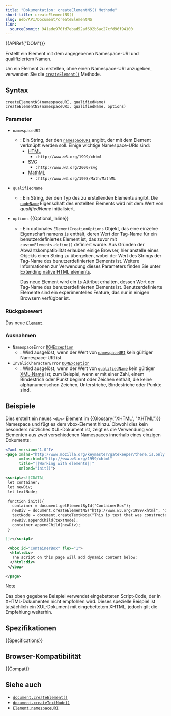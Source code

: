 ```yaml
---
title: "Dokumentation: createElementNS() Methode"
short-title: createElementNS()
slug: Web/API/Document/createElementNS
l10n:
  sourceCommit: 941ade970fd7ebad52af692b6ac27cfd96f94100
---
```


{{APIRef("DOM")}}

Erstellt ein Element mit dem angegebenen Namespace-URI und qualifiziertem Namen.

Um ein Element zu erstellen, ohne einen Namespace-URI anzugeben, verwenden Sie die
[`createElement()`](/de/docs/Web/API/Document/createElement) Methode.

## Syntax

```js-nolint
createElementNS(namespaceURI, qualifiedName)
createElementNS(namespaceURI, qualifiedName, options)
```

### Parameter

- `namespaceURI`
  - : Ein String, der den [`namespaceURI`](/de/docs/Web/API/Element/namespaceURI) angibt, der mit dem Element verknüpft werden soll. Einige wichtige Namespace-URIs sind:
    - [HTML](/de/docs/Web/HTML)
      - : `http://www.w3.org/1999/xhtml`
    - [SVG](/de/docs/Web/SVG)
      - : `http://www.w3.org/2000/svg`
    - [MathML](/de/docs/Web/MathML)
      - : `http://www.w3.org/1998/Math/MathML`
- `qualifiedName`
  - : Ein String, der den Typ des zu erstellenden Elements angibt.
    Die [`nodeName`](/de/docs/Web/API/Node/nodeName) Eigenschaft des erstellten Elements wird mit dem Wert von _qualifiedName_ initialisiert.
- `options` {{Optional_Inline}}

  - : Ein optionales `ElementCreationOptions` Objekt, das eine einzelne Eigenschaft namens `is` enthält, deren Wert der Tag-Name für ein benutzerdefiniertes Element ist, das zuvor mit `customElements.define()` definiert wurde.
    Aus Gründen der Abwärtskompatibilität erlauben einige Browser, hier anstelle eines Objekts einen String zu übergeben, wobei der Wert des Strings der Tag-Name des benutzerdefinierten Elements ist.
    Weitere Informationen zur Verwendung dieses Parameters finden Sie unter [Extending native HTML elements](https://web.dev/articles/web-components).

    Das neue Element wird ein `is` Attribut erhalten, dessen Wert der Tag-Name des benutzerdefinierten Elements ist. Benutzerdefinierte Elemente sind ein experimentelles Feature, das nur in einigen Browsern verfügbar ist.

### Rückgabewert

Das neue [`Element`](/de/docs/Web/API/Element).

### Ausnahmen

- `NamespaceError` [`DOMException`](/de/docs/Web/API/DOMException)
  - : Wird ausgelöst, wenn der Wert von [`namespaceURI`](#namespaceuri) kein gültiger Namespace-URI ist.
- `InvalidCharacterError` [`DOMException`](/de/docs/Web/API/DOMException)
  - : Wird ausgelöst, wenn der Wert von [`qualifiedName`](#qualifiedname) kein gültiger [XML-Name](https://www.w3.org/TR/REC-xml/#dt-name) ist; zum Beispiel, wenn er mit einer Zahl, einem Bindestrich oder Punkt beginnt oder Zeichen enthält, die keine alphanumerischen Zeichen, Unterstriche, Bindestriche oder Punkte sind.

## Beispiele

Dies erstellt ein neues `<div>` Element im {{Glossary("XHTML", "XHTML")}} Namespace und fügt es dem vbox-Element hinzu. Obwohl dies kein besonders nützliches XUL-Dokument ist, zeigt es die Verwendung von
Elementen aus zwei verschiedenen Namespaces innerhalb eines einzigen Dokuments:

```xml
<?xml version="1.0"?>
<page xmlns="http://www.mozilla.org/keymaster/gatekeeper/there.is.only.xul"
      xmlns:html="http://www.w3.org/1999/xhtml"
      title="||Working with elements||"
      onload="init()">

<script><![CDATA[
 let container;
 let newDiv;
 let textNode;

 function init(){
   container = document.getElementById("ContainerBox");
   newDiv = document.createElementNS("http://www.w3.org/1999/xhtml", "div");
   textNode = document.createTextNode("This is text that was constructed dynamically with createElementNS and createTextNode then inserted into the document using appendChild.");
   newDiv.appendChild(textNode);
   container.appendChild(newDiv);
 }

]]></script>

 <vbox id="ContainerBox" flex="1">
  <html:div>
   The script on this page will add dynamic content below:
  </html:div>
 </vbox>

</page>
```

> [!NOTE]
> Das oben gegebene Beispiel verwendet eingebetteten Script-Code, der in XHTML-Dokumenten nicht empfohlen wird. Dieses spezielle Beispiel ist tatsächlich ein XUL-Dokument mit eingebettetem XHTML,
> jedoch gilt die Empfehlung weiterhin.

## Spezifikationen

{{Specifications}}

## Browser-Kompatibilität

{{Compat}}

## Siehe auch

- [`document.createElement()`](/de/docs/Web/API/Document/createElement)
- [`document.createTextNode()`](/de/docs/Web/API/Document/createTextNode)
- [`Element.namespaceURI`](/de/docs/Web/API/Element/namespaceURI)
